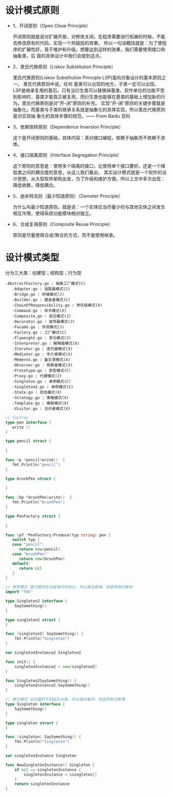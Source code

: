 # 设计模式原则

- 1、开闭原则（Open Close Principle）

  开闭原则就是说对扩展开放，对修改关闭。在程序需要进行拓展的时候，不能去修改原有的代码，实现一个热插拔的效果。 所以一句话概括就是：为了使程序的扩展性好，易于维护和升级。想要达到这样的效果，我们需要使用接口和抽象类，后 面的具体设计中我们会提到这点。

- 2、里氏代换原则（Liskov Substitution Principle）

  里氏代换原则(Liskov Substitution Principle LSP)面向对象设计的基本原则之一。 里氏代换原则中说，任何 基类可以出现的地方，子类一定可以出现。 LSP是继承复用的基石，只有当衍生类可以替换掉基类，软件单位的功能不受 到影响时，基类才能真正被复用，而衍生类也能够在基类的基础上增加新的行为。里氏代换原则是对“开-闭”原则的补充。 实现“开-闭”原则的关键步骤就是抽象化。而基类与子类的继承关系就是抽象化的具体实现，所以里氏代换原则是对实现抽 象化的具体步骤的规范。—— From Baidu 百科

- 3、依赖倒转原则（Dependence Inversion Principle）

  这个是开闭原则的基础，具体内容：真对接口编程，依赖于抽象而不依赖于具体。

- 4、接口隔离原则（Interface Segregation Principle）

  这个原则的意思是：使用多个隔离的接口，比使用单个接口要好。还是一个降低类之间的耦合度的意思，从这儿我们看出， 其实设计模式就是一个软件的设计思想，从大型软件架构出发，为了升级和维护方便。所以上文中多次出现：降低依赖，降低耦合。

- 5、迪米特法则（最少知道原则）（Demeter Principle）

  为什么叫最少知道原则，就是说：一个实体应当尽量少的与其他实体之间发生相互作用，使得系统功能模块相对独立。

- 6、合成复用原则（Composite Reuse Principle）

  原则是尽量使用合成/聚合的方式，而不是使用继承。

# 设计模式类型

分为三大类：创建型；结构型；行为型

```golang
-AbstractFactory.go : 抽象工厂模式(C)
   -Adapter.go : 适配器模式(J)
   -Bridge.go : 桥接模式(J)
   -Builder.go : 建造者模式(C)
   -ChainOfResponsibility.go : 责任链模式(X)
   -Command.go : 命令模式(X)
   -Composite.go : 组合模式(J)
   -Decorator.go : 装饰器模式(J)
   -Facade.go : 外观模式(J)
   -Factory.go : 工厂模式(C)
   -Flyweight.go : 享元模式(J)
   -Interpreter.go : 解释器模式(X)
   -Iterator.go : 迭代器模式(X)
   -Mediator.go : 中介者模式(X)
   -Memento.go : 备忘录模式(X)
   -Observer.go : 观察者模式(X)
   -Prototype.go : 原型模式(C)
   -Proxy.go : 代理模式(J)
   -Singleton.go : 单例模式(C)
   -Singleton2.go : 单例模式(C)
   -State.go : 状态模式(X)
   -Strategy.go : 策略模式(X)
   -Template.go : 模板模式(X)
   -Visitor.go : 访问者模式(X)
```

```go
// factroy
type pen interface {
   write ()
}

type pencil struct {
   
}

func (p *pencil)write()  {
   fmt.Println("pencil")
}

type brushPen struct {
   
}

func (bp *brushPen)write()  {
   fmt.Println("brushPen")
}

type PenFactory struct {
   
}

func (pf *PenFactory)Produce(typ string) pen {
   switch typ {
   case "pencil":
      return new(pencil)
   case "brushPen":
      return new(brushPen)
   default:
      return nil
   }
}

```

```go
// 单例模式 饿汉模式在加载类时初始化，所以类加载慢，但是获取对象快
import "fmt"

type Singleton2 interface {
	SaySomething()
}

type singleton2 struct {
}

func (singleton2) SaySomething() {
	fmt.Println("Singleton")
}

var singletonInstance2 Singleton2

func init() {
	singletonInstance2 = new(singleton2)
}

func Singleton2SaySomething() {
	singletonInstance2.SaySomething()
}
```



```go
// 懒汉模式 在加载时不初始化对象，所以类加载快，但是获取对象慢
type Singleton interface {
	SaySomething()
}

type singleton struct {
}

func (singleton) SaySomething() {
	fmt.Println("Singleton")
}

var singletonInstance Singleton

func NewSingletonInstance() Singleton {
	if nil == singletonInstance {
		singletonInstance = &singleton{}
	}
	return singletonInstance
}
```

